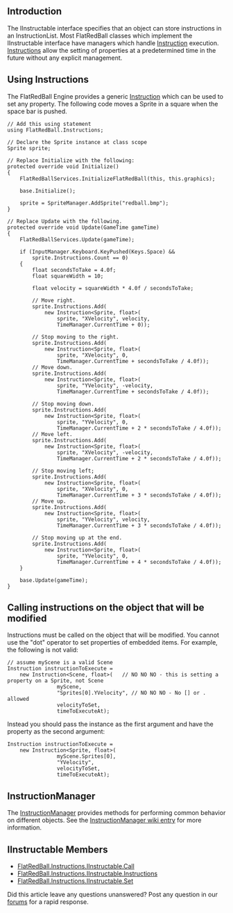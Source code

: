 ## Introduction

The IInstructable interface specifies that an object can store instructions in an InstructionList. Most FlatRedBall classes which implement the IInstructable interface have managers which handle [Instruction](/frb/docs/index.php?title=FlatRedBall.Instructions.Instruction.md "FlatRedBall.Instructions.Instruction") execution. [Instructions](/frb/docs/index.php?title=FlatRedBall.Instructions.Instruction.md "FlatRedBall.Instructions.Instruction") allow the setting of properties at a predetermined time in the future without any explicit management.

## Using Instructions

The FlatRedBall Engine provides a generic [Instruction](/frb/docs/index.php?title=FlatRedBall.Instructions.Instruction.md "FlatRedBall.Instructions.Instruction") which can be used to set any property. The following code moves a Sprite in a square when the space bar is pushed.

    // Add this using statement
    using FlatRedBall.Instructions;

    // Declare the Sprite instance at class scope
    Sprite sprite;

    // Replace Initialize with the following:
    protected override void Initialize()
    {
        FlatRedBallServices.InitializeFlatRedBall(this, this.graphics);

        base.Initialize();

        sprite = SpriteManager.AddSprite("redball.bmp");
    }

    // Replace Update with the following.
    protected override void Update(GameTime gameTime)
    {
        FlatRedBallServices.Update(gameTime);

        if (InputManager.Keyboard.KeyPushed(Keys.Space) && 
            sprite.Instructions.Count == 0)
        {
            float secondsToTake = 4.0f;
            float squareWidth = 10;

            float velocity = squareWidth * 4.0f / secondsToTake;

            // Move right.
            sprite.Instructions.Add(
                new Instruction<Sprite, float>(
                    sprite, "XVelocity", velocity, 
                    TimeManager.CurrentTime + 0));

            // Stop moving to the right.
            sprite.Instructions.Add(
                new Instruction<Sprite, float>(
                    sprite, "XVelocity", 0, 
                    TimeManager.CurrentTime + secondsToTake / 4.0f));
            // Move down.
            sprite.Instructions.Add(
                new Instruction<Sprite, float>(
                    sprite, "YVelocity", -velocity, 
                    TimeManager.CurrentTime + secondsToTake / 4.0f));

            // Stop moving down.
            sprite.Instructions.Add(
                new Instruction<Sprite, float>(
                    sprite, "YVelocity", 0, 
                    TimeManager.CurrentTime + 2 * secondsToTake / 4.0f));
            // Move left.
            sprite.Instructions.Add(
                new Instruction<Sprite, float>(
                    sprite, "XVelocity", -velocity, 
                    TimeManager.CurrentTime + 2 * secondsToTake / 4.0f));

            // Stop moving left;
            sprite.Instructions.Add(
                new Instruction<Sprite, float>(
                    sprite, "XVelocity", 0, 
                    TimeManager.CurrentTime + 3 * secondsToTake / 4.0f));
            // Move up.
            sprite.Instructions.Add(
                new Instruction<Sprite, float>(
                    sprite, "YVelocity", velocity, 
                    TimeManager.CurrentTime + 3 * secondsToTake / 4.0f));

            // Stop moving up at the end.
            sprite.Instructions.Add(
                new Instruction<Sprite, float>(
                    sprite, "YVelocity", 0, 
                    TimeManager.CurrentTime + 4 * secondsToTake / 4.0f));
        }

        base.Update(gameTime);
    }

## Calling instructions on the object that will be modified

Instructions must be called on the object that will be modified. You cannot use the "dot" operator to set properties of embedded items. For example, the following is not valid:

    // assume myScene is a valid Scene
    Instruction instructionToExecute = 
        new Instruction<Scene, float>(   // NO NO NO - this is setting a property on a Sprite, not Scene
                    myScene, 
                    "Sprites[0].YVelocity", // NO NO NO - No [] or . allowed
                    velocityToSet, 
                    timeToExecuteAt);

Instead you should pass the instance as the first argument and have the property as the second argument:

    Instruction instructionToExecute = 
        new Instruction<Sprite, float>(   
                    myScene.Sprites[0], 
                    "YVelocity",
                    velocityToSet, 
                    timeToExecuteAt);

## InstructionManager

The [InstructionManager](/frb/docs/index.php?title=FlatRedBall.Instructions.Instruction.mdManager "FlatRedBall.Instructions.InstructionManager") provides methods for performing common behavior on different objects. See the [InstructionManager wiki entry](/frb/docs/index.php?title=FlatRedBall.Instructions.Instruction.mdManager "FlatRedBall.Instructions.InstructionManager") for more information.

## IInstructable Members

-   [FlatRedBall.Instructions.IInstructable.Call](/frb/docs/index.php?title=FlatRedBall.Instructions.IInstructable.Call.md "FlatRedBall.Instructions.IInstructable.Call")
-   [FlatRedBall.Instructions.IInstructable.Instructions](/frb/docs/index.php?title=FlatRedBall.Instructions.IInstructable.Instructions.md "FlatRedBall.Instructions.IInstructable.Instructions")
-   [FlatRedBall.Instructions.IInstructable.Set](/frb/docs/index.php?title=FlatRedBall.Instructions.IInstructable.Set.md "FlatRedBall.Instructions.IInstructable.Set")

Did this article leave any questions unanswered? Post any question in our [forums](/frb/forum/.md) for a rapid response.
